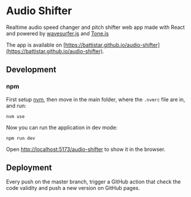 # Audio Shifter

Realtime audio speed changer and pitch shifter web app made with React and powered by [wavesurfer.js](https://wavesurfer-js.org/) and [Tone.js](https://tonejs.github.io/)

The app is available on [https://battistar.github.io/audio-shifter](https://battistar.github.io/audio-shifter).

## Development

### npm

First setup [nvm](https://github.com/nvm-sh/nvm), then move in the main folder, where the `.nvmrc` file are in, and run:

```shell
nvm use
```

Now you can run the application in dev mode:

```shell
npm run dev
```

Open [http://localhost:5173/audio-shifter](http://localhost:5173/audio-shifter) to show it in the browser.

## Deployment

Every push on the master branch, trigger a GitHub action that check the code validity and push a new version on GitHub pages.
